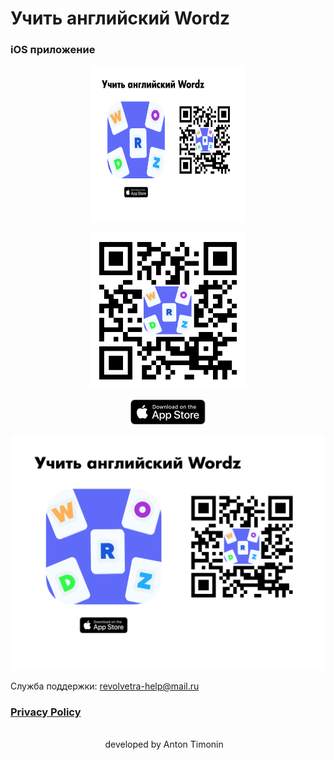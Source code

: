 <p align = "center">
  <h1>
    Учить английский Wordz
  </h1>
</p>

<p align = "center">
  <h3>
    iOS приложение
  </h3>
</p>

<p align="center">
  <img class = "wordz" src = "img/presentation.png" width = 250px height = 250>
</p>

<p align="center">
  <img class = "qr-code" src = "img/qr-code.jpg" width = 250px height = 250>
</p>


<p align="center">
  <img class = "black" src = "img/black.png" >
</p>

<p align="center">
  <img class = "wordz" src = "img/presentation.png" >
</p>


Служба поддержки: revolvetra-help@mail.ru

### [Privacy Policy](https://oleggibadulin.github.io/WordzApp/privacy_policy.html)

⠀⠀⠀⠀⠀⠀⠀⠀⠀ ⠀⠀⠀⠀⠀⠀ ⠀⠀⠀⠀⠀⠀⠀⠀ ⠀⠀⠀⠀⠀⠀ ⠀⠀⠀⠀⠀⠀ ⠀⠀⠀⠀⠀⠀ ⠀⠀⠀⠀⠀⠀ ⠀⠀⠀⠀⠀⠀ ⠀⠀developed by Anton Timonin

